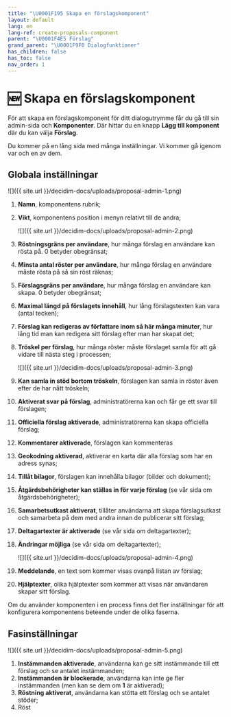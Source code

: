 ```yaml
---
title: "\U0001F195 Skapa en förslagskomponent"
layout: default
lang: en
lang-ref: create-proposals-component
parent: "\U0001F4E5 Förslag"
grand_parent: "\U0001F9F0 Dialogfunktioner"
has_children: false
has_toc: false
nav_order: 1
---
```

# 🆕 Skapa en förslagskomponent

För att skapa en förslagskomponent för ditt dialogutrymme får du gå till sin admin-sida och **Komponenter**. Där hittar du en knapp **Lägg till komponent** där du kan välja **Förslag**.

Du kommer på en lång sida med många inställningar. Vi kommer gå igenom var och en av dem.

## Globala inställningar

![]({{ site.url }}/decidim-docs/uploads/proposal-admin-1.png)

 1. **Namn**, komponentens rubrik;
 2. **Vikt**, komponentens position i menyn relativt till de andra;

    ![]({{ site.url }}/decidim-docs/uploads/proposal-admin-2.png)
 3. **Röstningsgräns per användare**, hur många förslag en användare kan rösta på. 0 betyder obegränsat;
 4. **Minsta antal röster per användare**, hur många förslag en användare måste rösta på så sin röst räknas;
 5. **Förslagsgräns per användare**, hur många förslag en användare kan skapa. 0 betyder obegränsat;
 6. **Maximal längd på förslagets innehåll**, hur lång förslagstexten kan vara (antal tecken);
 7. **Förslag kan redigeras av författare inom så här många minuter**, hur lång tid man kan redigera sitt förslag efter man har skapat det;
 8. **Tröskel per förslag**, hur många röster måste förslaget samla för att gå vidare till nästa steg i processen;

    ![]({{ site.url }}/decidim-docs/uploads/proposal-admin-3.png)
 9. **Kan samla in stöd bortom tröskeln**, förslagen kan samla in röster även efter de har nått tröskeln;
10. **Aktiverat svar på förslag**, administratörerna kan och får ge ett svar till förslagen;
11. **Officiella förslag aktiverade**, administratörerna kan skapa officiella förslag;
12. **Kommentarer aktiverade**, förslagen kan kommenteras
13. **Geokodning aktiverad**, aktiverar en karta där alla förslag som har en adress synas;
14. **Tillåt bilagor**, förslagen kan innehålla bilagor (bilder och dokument);
15. **Åtgärdsbehörigheter kan ställas in för varje förslag** (se vår sida om åtgärdsbehörigheter);
16. **Samarbetsutkast aktiverat**, tillåter användarna att skapa förslagsutkast och samarbeta på dem med andra innan de publicerar sitt förslag;
17. **Deltagartexter är aktiverade** (se vår sida om deltagartexter);
18. **Ändringar möjliga** (se vår sida om deltagartexter);

    ![]({{ site.url }}/decidim-docs/uploads/proposal-admin-4.png)
19. **Meddelande**, en text som kommer visas ovanpå listan av förslag;
20. **Hjälptexter**, olika hjälptexter som kommer att visas när användaren skapar sitt förslag.

Om du använder komponenten i en process finns det fler inställningar för att konfigurera komponentens beteende under de olika faserna.

## Fasinställningar

![]({{ site.url }}/decidim-docs/uploads/proposal-admin-5.png)

1. **Instämmanden aktiverade**, användarna kan ge sitt instämmande till ett förslag och se antalet instämmanden;
2. **Instämmanden är blockerade**, användarna kan inte ge fler instämmanden (men kan se dem om **1** är aktiverad);
3. **Röstning aktiverat**, användarna kan stötta ett förslag och se antalet stöder;
4. Röst
